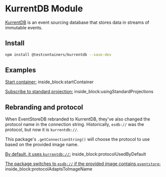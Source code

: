 # KurrentDB Module

[KurrentDB](https://kurrent.io) is an event sourcing database that stores data in streams of immutable events.

## Install

```bash
npm install @testcontainers/kurrentdb --save-dev
```

## Examples

<!--codeinclude-->
[Start container:](../../packages/modules/kurrentdb/src/kurrentdb-container.test.ts) inside_block:startContainer
<!--/codeinclude-->

<!--codeinclude-->
[Subscribe to standard projection:](../../packages/modules/kurrentdb/src/kurrentdb-container.test.ts) inside_block:usingStandardProjections
<!--/codeinclude-->

## Rebranding and protocol

When EventStoreDB rebranded to KurrentDB, they've also changed the protocol name in the connection string.
Historically, `esdb://` was the protocol, but now it is `kurrentdb://`.

This package's `.getConnectionString()` will choose the protocol to use based on the provided image name.

<!--codeinclude-->
[By default, it uses `kurrentdb://`:](../../packages/modules/kurrentdb/src/kurrentdb-container.test.ts) inside_block:protocolUsedByDefault
<!--/codeinclude-->

<!--codeinclude-->
[The package switches to `esdb://` if the provided image contains `eventstore`:](../../packages/modules/kurrentdb/src/kurrentdb-container.test.ts) inside_block:protocolAdaptsToImageName
<!--/codeinclude-->